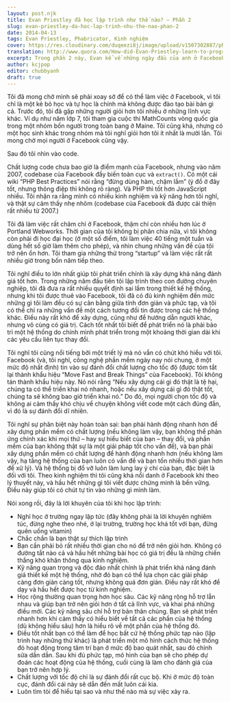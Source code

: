 ```yaml
---
layout: post.njk
title: Evan Priestley đã học lập trình như thế nào? – Phần 2
slug: evan-priestley-da-hoc-lap-trinh-nhu-the-nao-phan-2
date: 2014-04-13
tags: Evan Priestley, Phabricator, Kinh nghiệm
cover: https://res.cloudinary.com/duqeezi8j/image/upload/v1507302887/phabricator.jpg
translation: http://www.quora.com/How-did-Evan-Priestley-learn-to-program
excerpt: Trong phần 2 này, Evan kể về những ngày đầu của anh ở Facebook và đưa ra một số lời khuyên để nâng cao kỹ năng lập trình.
author: kcjpop
editor: chubbyanh
draft: true
---
```


Tôi đã mong chờ mình sẽ phải xoay sở để có thể làm việc ở Facebook, vì tôi chỉ là một kẻ bỏ học và tự học là chính mà không được đào tạo bài bản gì cả. Trước đó, tôi đã gặp những người giỏi hơn tôi nhiều ở những lĩnh vực khác. Ví dụ như năm lớp 7, tôi tham gia cuộc thi MathCounts vòng quốc gia trong một nhóm bốn người trong toàn bang ở Maine. Tôi cũng khá, nhưng có một học sinh khác trong nhóm mà tôi nghĩ giỏi hơn tôi ít nhất là mười lần. Tôi mong chờ mọi người ở Facebook cũng vậy.

Sau đó tôi nhìn vào code.

Chất lượng code chưa bao giờ là điểm mạnh của Facebook, nhưng vào năm 2007, codebase của Facebook đầy biến toàn cục và `extract()`. Có một cái wiki “PHP Best Practices” nói rằng “đừng dùng hàm, chậm lắm” (ý đồ ở đây tốt, nhưng thông điệp thì không rõ ràng). Và PHP thì tốt hơn JavaScript nhiều. Tôi nhận ra rằng mình có nhiều kinh nghiệm và kỹ năng hơn tôi nghĩ, và thật sự cảm thấy nhẹ nhõm (codebase của Facebook đã được cải thiện rất nhiều từ 2007.)

Tôi đã làm việc rất chăm chỉ ở Facebook, thậm chí còn nhiều hơn lúc ở Portland Webworks. Thời gian của tôi không bị phân chia nữa, vì tôi không còn phải đi học đại học (ở một số điểm, tôi làm việc 40 tiếng một tuần và dùng hết số giờ làm thêm cho phép), và nhìn chung những vấn đề của tôi trở nên ổn hơn. Tôi tham gia những thứ trong “startup” và làm việc rất rất nhiều giờ trong bốn năm tiếp theo.

Tôi nghĩ điều to lớn nhất giúp tôi phát triển chính là xây dựng khả năng đánh giá tốt hơn. Trong những năm đầu tiên tôi lập trình theo con đường chuyên nghiệp, tôi đã đưa ra rất nhiều quyết định sai lầm trong thiết kế hệ thống, nhưng khi tôi được thuê vào Facebook, tôi đã có đủ kinh nghiệm đến mức những gì tôi làm đều có sự cân bằng giữa tính đơn giản và phức tạp, và tôi có thể chỉ ra những vấn đề một cách tương đối tin được trong các hệ thống khác. Điều này rất khó để xây dựng, cũng như để hướng dẫn người khác, nhưng vô cùng có giá trị. Cách tốt nhất tôi biết để phát triển nó là phải bảo trì một hệ thống do chính mình phát triển trong một khoảng thời gian dài khi các yêu cầu liên tục thay đổi.

Tôi nghĩ tôi cũng nổi tiếng bởi một triết lý mà nó vẫn có chút khó hiểu với tôi. Facebook (và, tôi nghĩ, công nghệ phần mềm ngày nay nói chung, ở một mức độ nhất định) tin vào sự đánh đổi chất lượng cho tốc độ (được tóm tắt lại thành khẩu hiệu “Move Fast and Break Things” của Facebook). Tôi không tán thành khẩu hiệu này. Nó nói rằng “Nếu xây dựng cái gì đó thật là tệ hại, chúng ta có thể triển khai nó nhanh, hoặc nếu xây dựng cái gì đó thật tốt, chúng ta sẽ không bao giờ triển khai nó.” Do đó, mọi người chọn tốc độ và không ai cảm thấy khó chịu về chuyện không viết code một cách đúng đắn, vì đó là sự đánh đổi dĩ nhiên.

Tôi nghĩ sự phân biệt này hoàn toàn sai: bạn phải hành động nhanh hơn để xây dựng phần mềm có chất lượng (nếu không làm vậy, bạn không thể phản ứng chính xác khi mọi thứ – hay sự hiểu biết của bạn – thay đổi, và phần mềm của bạn không thật sự là một giải pháp tốt cho vấn đề), và bạn phải xây dựng phần mềm có chất lượng để hành động nhanh hơn (nếu không làm vậy, hạ tầng hệ thống của bạn luôn có vấn đề và bạn tốn nhiều thời gian hơn để xử lý). Và hệ thống bị đổ vỡ luôn làm lung lay ý chí của bạn, đặc biệt là đối với tôi. Theo kinh nghiệm thì tôi cũng khá nổi danh ở Facebook khi theo lý thuyết này, và hầu hết những gì tôi viết được chứng minh là bền vững. Điều này giúp tôi có chút tự tin vào những gì mình làm.

Nói xong rồi, đây là lời khuyên của tôi khi học lập trình:

* Nghỉ học ở trường ngay lập tức (đây không phải là lời khuyên nghiêm túc, đừng nghe theo nhé, ở lại trường, trường học khá tốt với bạn, đừng quên uống vitamin)
* Chắc chắn là bạn thật sự thích lập trình
* Bạn cần phải bỏ rất nhiều thời gian cho nó để trở nên giỏi hơn. Không có đường tắt nào cả và hầu hết những bài học có giá trị đều là những chiến thắng khó khăn thông qua kinh nghiệm.
* Kỹ năng quan trọng và độc đáo nhất chính là phát triển khả năng đánh giá thiết kế một hệ thống, nhờ đó bạn có thể lựa chọn các giải pháp càng đơn giản càng tốt, nhưng không quá đơn giản. Điều này rất khó để dạy và hầu hết được học từ kinh nghiệm.
* Học rộng thường quan trọng hơn học sâu. Các kỹ năng rộng hỗ trợ lẫn nhau và giúp bạn trở nên giỏi hơn ở tất cả lĩnh vực, và khai phá những điều mới. Các kỹ năng sâu chỉ hỗ trợ bản thân chúng. Bạn sẽ phát triển nhanh hơn khi cảm thấy có hiểu biết về tất cả các phần của hệ thống (dù không hiểu sâu) hơn là hiểu rõ về một phần của hệ thống đó.
* Điều tốt nhất bạn có thể làm để học bất cứ hệ thống phức tạp nào (lập trình hay những thứ khác) là phát triển một mô hình cách thức hệ thống đó hoạt động trong tâm trí bạn ở mức độ bao quát nhất, sau đó chỉnh sửa dần dần. Sau khi đủ phức tạp, mô hình của bạn sẽ cho phép dự đoán các hoạt động của hệ thống, cuối cùng là làm cho đánh giá của bạn trở nên hợp lý.
* Chất lượng với tốc độ chỉ là sự đánh đổi rất cục bộ. Khi ở mức độ toàn cục, đánh đổi cái này sẽ dẫn đến mất luôn cái kia.
* Luôn tìm tòi để hiểu tại sao và như thế nào mà sự việc xảy ra.

